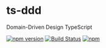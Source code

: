 # ts-ddd
Domain-Driven Design TypeScript

[![npm version](https://badge.fury.io/js/%40jbpionnier%2Fddd.svg)](https://badge.fury.io/js/%40jbpionnier%2Fddd)
[![Build Status](https://travis-ci.org/jbpionnier/ts-ddd.svg?branch=master)](https://travis-ci.org/jbpionnier/ts-ddd)
[![npm](https://img.shields.io/npm/dm/%40jbpionnier%2Fddd.svg)](https://npm-stat.com/charts.html?package=%40jbpionnier%2Fddd)
